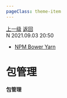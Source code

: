 ```yaml
---
pageClass: theme-item
---
```

<div class="extend-header">
    <div class="info">
        <div class="record">
            <a class="back" href="./">上一级</a>
            <a class="back" href="./">返回</a>
        </div>        
        <div class="mini">
            <span>N 2021.09.03 20:50</span>
        </div>
    </div>
    <div class="content"><div class="custom-block links">
<ul class="desc">
<li><a href="undefined">NPM Bower Yarn</a></li>
</ul>
</div></div>
</div>
<div class="content-header">
<h1>包管理</h1><strong>包管理</strong>
</div>
<div class="static-content">


</div>